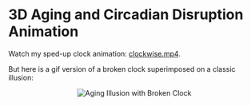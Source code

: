 # 3D Aging and Circadian Disruption Animation
Watch my sped-up clock animation: [clockwise.mp4](https://github.com/adams-charleen/clock_animation/raw/main/3d_clock_overlay.mp4).

But here is a gif version of a broken clock superimposed on a classic illusion:



<p align="center">
<img src="3d_clock_overlay.gif" alt="Aging Illusion with Broken Clock">
</p>


